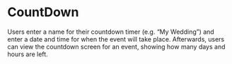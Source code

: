 # CountDown
Users enter a name for their countdown timer (e.g. “My Wedding”) and enter a date and time for when the event will take place. Afterwards, users can view the countdown screen for an event, showing how many days and hours are left.
